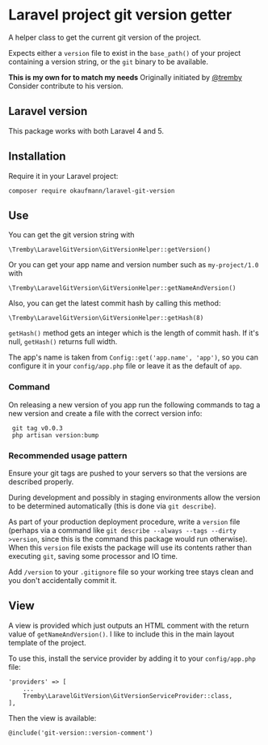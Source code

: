 Laravel project git version getter
==================================

A helper class to get the current git version of the project.

Expects either a `version` file to exist in the `base_path()` of your project
containing a version string, or the `git` binary to be available.

**This is my own for to match my needs**
Originally initiated by [@tremby](https://github.com/tremby/laravel-git-version)
Consider contribute to his version.

Laravel version
---------------

This package works with both Laravel 4 and 5.

Installation
------------

Require it in your Laravel project:

    composer require okaufmann/laravel-git-version

Use
---

You can get the git version string with

    \Tremby\LaravelGitVersion\GitVersionHelper::getVersion()

Or you can get your app name and version number such as `my-project/1.0` with

    \Tremby\LaravelGitVersion\GitVersionHelper::getNameAndVersion()

Also, you can get the latest commit hash by calling this method:

    \Tremby\LaravelGitVersion\GitVersionHelper::getHash(8)
    
`getHash()` method gets an integer which is the length of commit hash. If it's null, `getHash()` returns full width.

The app's name is taken from `Config::get('app.name', 'app')`, so you can
configure it in your `config/app.php` file or leave it as the default of `app`.

### Command
On releasing a new version of you app run the following commands to tag a new version and create a file with the correct version info:
```commandline
 git tag v0.0.3
 php artisan version:bump
 ```

### Recommended usage pattern

Ensure your git tags are pushed to your servers
so that the versions are described properly.

During development and possibly in staging environments
allow the version to be determined automatically
(this is done via `git describe`).

As part of your production deployment procedure,
write a `version` file (perhaps via a command like
`git describe --always --tags --dirty >version`,
since this is the command this package would run otherwise).
When this `version` file exists the package will use its contents
rather than executing `git`, saving some processor and IO time.

Add `/version` to your `.gitignore` file
so your working tree stays clean and you don't accidentally commit it.

View
----

A view is provided which just outputs an HTML comment with the return value of
`getNameAndVersion()`. I like to include this in the main layout template of the
project.

To use this, install the service provider by adding it to your `config/app.php`
file:

    'providers' => [
        ...
        Tremby\LaravelGitVersion\GitVersionServiceProvider::class,
    ],

Then the view is available:

    @include('git-version::version-comment')
